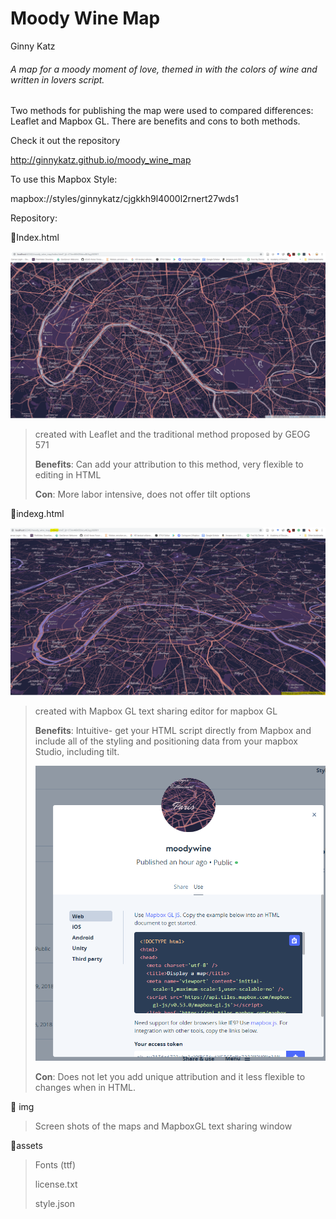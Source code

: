 # Moody Wine Map

Ginny Katz



###### *A map for a moody moment of love, themed in with the colors of wine and written in lovers script.* 



Two methods for publishing the map were used to compared differences: Leaflet and Mapbox GL. There are benefits and cons to both methods. 



Check it out the repository

http://ginnykatz.github.io/moody_wine_map



To use this Mapbox Style:

 mapbox://styles/ginnykatz/cjgkkh9l4000l2rnert27wds1





Repository:

📁Index.html 

![index map](img\index_map_shot.png)





> created with Leaflet and the traditional method proposed by GEOG 571
>
> **Benefits**: Can add your attribution to this method, very flexible to editing in HTML
>
> **Con**: More labor intensive, does not offer tilt options



📁indexg.html



![indexg map](img\indexg_map_shot.png)

> created with Mapbox GL text sharing editor for mapbox GL
>
> **Benefits**: Intuitive- get your HTML script directly from Mapbox and include all of the styling and positioning data from your mapbox Studio, including tilt. 
>
> ![mapbox helper](img\mapboxgl_index_helper.png)
>
> **Con**: Does not let you add unique attribution and it less flexible to changes when in HTML. 



📁 img

> Screen shots of the maps and MapboxGL text sharing window



📁assets

> Fonts (ttf)
>
> license.txt 
>
> style.json



